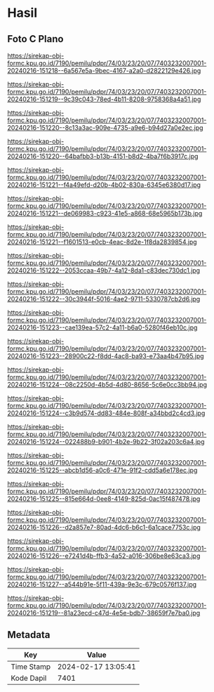 # Hasil

## Foto C Plano

https://sirekap-obj-formc.kpu.go.id/7190/pemilu/pdpr/74/03/23/20/07/7403232007001-20240216-151218--6a567e5a-9bec-4167-a2a0-d2822129e426.jpg

https://sirekap-obj-formc.kpu.go.id/7190/pemilu/pdpr/74/03/23/20/07/7403232007001-20240216-151219--9c39c043-78ed-4b11-8208-9758368a4a51.jpg

https://sirekap-obj-formc.kpu.go.id/7190/pemilu/pdpr/74/03/23/20/07/7403232007001-20240216-151220--8c13a3ac-909e-4735-a9e6-b94d27a0e2ec.jpg

https://sirekap-obj-formc.kpu.go.id/7190/pemilu/pdpr/74/03/23/20/07/7403232007001-20240216-151220--64bafbb3-b13b-4151-b8d2-4ba7f6b3917c.jpg

https://sirekap-obj-formc.kpu.go.id/7190/pemilu/pdpr/74/03/23/20/07/7403232007001-20240216-151221--f4a49efd-d20b-4b02-830a-6345e6380d17.jpg

https://sirekap-obj-formc.kpu.go.id/7190/pemilu/pdpr/74/03/23/20/07/7403232007001-20240216-151221--de069983-c923-41e5-a868-68e5965b173b.jpg

https://sirekap-obj-formc.kpu.go.id/7190/pemilu/pdpr/74/03/23/20/07/7403232007001-20240216-151221--f1601513-e0cb-4eac-8d2e-1f8da2839854.jpg

https://sirekap-obj-formc.kpu.go.id/7190/pemilu/pdpr/74/03/23/20/07/7403232007001-20240216-151222--2053ccaa-49b7-4a12-8da1-c83dec730dc1.jpg

https://sirekap-obj-formc.kpu.go.id/7190/pemilu/pdpr/74/03/23/20/07/7403232007001-20240216-151222--30c3944f-5016-4ae2-9711-5330787cb2d6.jpg

https://sirekap-obj-formc.kpu.go.id/7190/pemilu/pdpr/74/03/23/20/07/7403232007001-20240216-151223--cae139ea-57c2-4a11-b6a0-5280f46eb10c.jpg

https://sirekap-obj-formc.kpu.go.id/7190/pemilu/pdpr/74/03/23/20/07/7403232007001-20240216-151223--28900c22-f8dd-4ac8-ba93-e73aa4b47b95.jpg

https://sirekap-obj-formc.kpu.go.id/7190/pemilu/pdpr/74/03/23/20/07/7403232007001-20240216-151224--08c2250d-4b5d-4d80-8656-5c6e0cc3bb94.jpg

https://sirekap-obj-formc.kpu.go.id/7190/pemilu/pdpr/74/03/23/20/07/7403232007001-20240216-151224--c3b9d574-dd83-484e-808f-a34bbd2c4cd3.jpg

https://sirekap-obj-formc.kpu.go.id/7190/pemilu/pdpr/74/03/23/20/07/7403232007001-20240216-151224--022488b9-b901-4b2e-9b22-3f02a203c6a4.jpg

https://sirekap-obj-formc.kpu.go.id/7190/pemilu/pdpr/74/03/23/20/07/7403232007001-20240216-151225--abcb1d56-a0c6-471e-91f2-cdd5a6e178ec.jpg

https://sirekap-obj-formc.kpu.go.id/7190/pemilu/pdpr/74/03/23/20/07/7403232007001-20240216-151225--815e664d-0ee8-4149-825d-0ac15f487478.jpg

https://sirekap-obj-formc.kpu.go.id/7190/pemilu/pdpr/74/03/23/20/07/7403232007001-20240216-151226--d2a857e7-80ad-4dc6-b6c1-6a1cace7753c.jpg

https://sirekap-obj-formc.kpu.go.id/7190/pemilu/pdpr/74/03/23/20/07/7403232007001-20240216-151226--e7241d4b-ffb3-4a52-a016-306be8e63ca3.jpg

https://sirekap-obj-formc.kpu.go.id/7190/pemilu/pdpr/74/03/23/20/07/7403232007001-20240216-151227--a544b91e-5f11-439a-9e3c-679c0576f137.jpg

https://sirekap-obj-formc.kpu.go.id/7190/pemilu/pdpr/74/03/23/20/07/7403232007001-20240216-151219--81a23ecd-c47d-4e5e-bdb7-38659f7e7ba0.jpg


## Metadata

| Key        | Value               |
| ---------- | ------------------- |
| Time Stamp | 2024-02-17 13:05:41 |
| Kode Dapil | 7401                |




